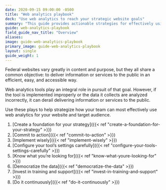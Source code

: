 ```yaml
---
date: 2020-09-15 09:00:00 -0500
title: "Web analytics playbook"
deck: "Use web analytics to reach your strategic website goals"
summary: "This guide provides actionable strategies for effectively using web analytics to improve federal websites and digital services."
guide: web-analytics-playbook
field_guide_nav_title: "Overview"
aliases:
image: guide-web-analytics-playbook
primary_image: guide-web-analytics-playbook
layout: single
guide_weight: 1
---
```


Federal websites vary greatly in content and purpose, but they all share a common objective: to deliver information or services to the public in an efficient, easy, and accessible way.

Web analytics tools play an integral role in pursuit of that goal. However, if the tool is implemented improperly or the data it collects are analyzed incorrectly, it can derail delivering information or services to the public.

Use these plays to help strategize how your team can most effectively use web analytics for your website and target audience.

1.  [Create a foundation for your strategy]({{< ref "create-a-foundation-for-your-strategy" >}})
2.  [Commit to action]({{< ref "commit-to-action" >}})
3.  [Implement wisely]({{< ref "implement-wisely" >}})
4.  [Configure your tool’s settings carefully]({{< ref "configure-your-tools-settings-carefully" >}})
5.  [Know what you’re looking for]({{< ref "know-what-youre-looking-for" >}})
6.  [Democratize the data]({{< ref "democratize-the-data" >}})
7.  [Invest in training and support]({{< ref "invest-in-training-and-support" >}})
8.  [Do it continuously]({{< ref "do-it-continuously" >}})
